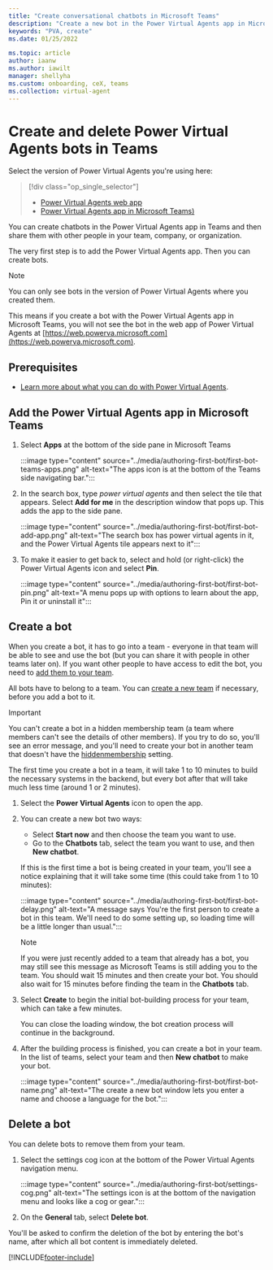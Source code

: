 ```yaml
---
title: "Create conversational chatbots in Microsoft Teams"
description: "Create a new bot in the Power Virtual Agents app in Microsoft Teams."
keywords: "PVA, create"
ms.date: 01/25/2022

ms.topic: article
author: iaanw
ms.author: iawilt
manager: shellyha
ms.custom: onboarding, ceX, teams
ms.collection: virtual-agent
---
```


# Create and delete Power Virtual Agents bots in Teams

Select the version of Power Virtual Agents you're using here:

> [!div class="op_single_selector"]
>
> - [Power Virtual Agents web app](../authoring-first-bot.md)
> - [Power Virtual Agents app in Microsoft Teams)](authoring-first-bot-teams.md)

You can create chatbots in the Power Virtual Agents app in Teams and then share them with other people in your team, company, or organization.

The very first step is to add the Power Virtual Agents app. Then you can create bots.

> [!NOTE]
> You can only see bots in the version of Power Virtual Agents where you created them.  
>
> This means if you create a bot with the Power Virtual Agents app in Microsoft Teams, you will not see the bot in the web app of Power Virtual Agents at [https://web.powerva.microsoft.com](https://web.powerva.microsoft.com).

## Prerequisites

- [Learn more about what you can do with Power Virtual Agents](fundamentals-what-is-power-virtual-agents-teams.md).

## Add the Power Virtual Agents app in Microsoft Teams

1. Select **Apps** at the bottom of the side pane in Microsoft Teams

    :::image type="content" source="../media/authoring-first-bot/first-bot-teams-apps.png" alt-text="The apps icon is at the bottom of the Teams side navigating bar.":::

1. In the search box, type *power virtual agents* and then select the tile that appears. Select **Add for me** in the description window that pops up. This adds the app to the side pane.

    :::image type="content" source="../media/authoring-first-bot/first-bot-add-app.png" alt-text="The search box has power virtual agents in it, and the Power Virtual Agents tile appears next to it":::

1. To make it easier to get back to, select and hold (or right-click) the Power Virtual Agents icon and select **Pin**.

    :::image type="content" source="../media/authoring-first-bot/first-bot-pin.png" alt-text="A menu pops up with options to learn about the app, Pin it or uninstall it":::

## Create a bot

When you create a bot, it has to go into a team - everyone in that team will be able to see and use the bot (but you can share it with people in other teams later on). If you want other people to have access to edit the bot, you need to [add them to your team](admin-share-bots-teams.md).

All bots have to belong to a team. You can [create a new team](/MicrosoftTeams/get-started-with-teams-create-your-first-teams-and-channels#create-a-team) if necessary, before you add a bot to it.

> [!IMPORTANT]
> You can't create a bot in a hidden membership team (a team where members can't see the details of other members). If you try to do so, you'll see an error message, and you'll need to create your bot in another team that doesn't have the [hiddenmembership](/graph/api/resources/group?view=graph-rest-1.0&preserve-view=true#group-visibility-options) setting.

The first time you create a bot in a team, it will take 1 to 10 minutes to build the necessary systems in the backend, but every bot after that will take much less time (around 1 or 2 minutes).

1. Select the **Power Virtual Agents** icon to open the app.
1. You can create a new bot two ways:
   - Select **Start now** and then choose the team you want to use.
   - Go to the **Chatbots** tab, select the team you want to use, and then **New chatbot**.

    If this is the first time a bot is being created in your team, you'll see a notice explaining that it will take some time (this could take from 1 to 10 minutes):

   :::image type="content" source="../media/authoring-first-bot/first-bot-delay.png" alt-text="A message says You're the first person to create a bot in this team. We'll need to do some setting up, so loading time will be a little longer than usual.":::

   > [!NOTE]
   > If you were just recently added to a team that already has a bot, you may still see this message as Microsoft Teams is still adding you to the team. You should wait 15 minutes and then create your bot. You should also wait for 15 minutes before finding the team in the **Chatbots** tab.

1. Select **Create** to begin the initial bot-building process for your team, which can take a few minutes.

   You can close the loading window, the bot creation process will continue in the background.

1. After the building process is finished, you can create a bot in your team. In the list of teams, select your team and then **New chatbot** to make your bot.

   :::image type="content" source="../media/authoring-first-bot/first-bot-name.png" alt-text="The create a new bot window lets you enter a name and choose a language for the bot.":::

## Delete a bot

You can delete bots to remove them from your team.

1. Select the settings cog icon at the bottom of the Power Virtual Agents navigation menu.

    :::image type="content" source="../media/authoring-first-bot/settings-cog.png" alt-text="The settings icon is at the bottom of the navigation menu and looks like a cog or gear.":::

1. On the **General** tab, select **Delete bot**.

You'll be asked to confirm the deletion of the bot by entering the bot's name, after which all bot content is immediately deleted.

[!INCLUDE[footer-include](../includes/footer-banner.md)]
